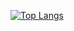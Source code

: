 [![Top Langs](https://github-readme-stats.vercel.app/api/top-langs/?username={ryuju1029}
)](https://github.com/anuraghazra/github-readme-stats)
